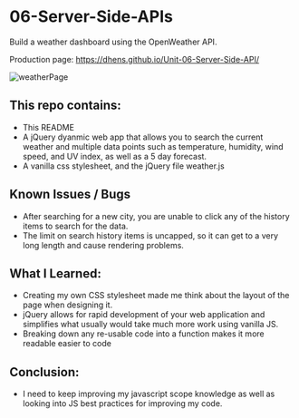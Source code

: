 # 06-Server-Side-APIs
Build a weather dashboard using the OpenWeather API.

Production page: https://dhens.github.io/Unit-06-Server-Side-API/

![weatherPage](https://i.imgur.com/IUi9If8.png)

## This repo contains:
* This README
* A jQuery dyanmic web app that allows you to search the current weather and multiple data points such as temperature, humidity, wind speed, and UV index, as well as a 5 day forecast.
* A vanilla css stylesheet, and the jQuery file weather.js

## Known Issues / Bugs
* After searching for a new city, you are unable to click any of the history items to search for the data.
* The limit on search history items is uncapped, so it can get to a very long length and cause rendering problems.

## What I Learned:
* Creating my own CSS stylesheet made me think about the layout of the page when designing it.
* jQuery allows for rapid development of your web application and simplifies what usually would take much more work using vanilla JS.
* Breaking down any re-usable code into a function makes it more readable easier to code

## Conclusion:
* I need to keep improving my javascript scope knowledge as well as looking into JS best practices for improving my code.

